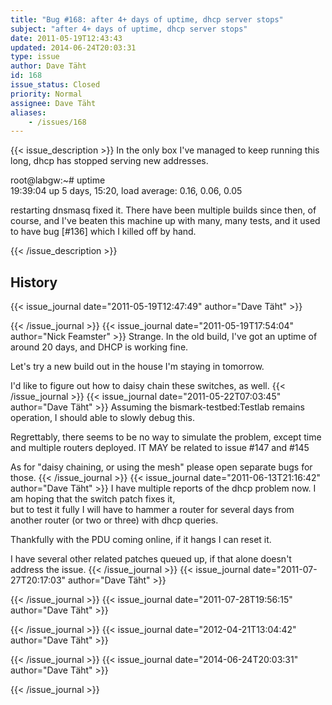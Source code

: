 ```yaml
---
title: "Bug #168: after 4+ days of uptime, dhcp server stops"
subject: "after 4+ days of uptime, dhcp server stops"
date: 2011-05-19T12:43:43
updated: 2014-06-24T20:03:31
type: issue
author: Dave Täht
id: 168
issue_status: Closed
priority: Normal
assignee: Dave Täht
aliases:
    - /issues/168
---
```


{{< issue_description >}}
In the only box I've managed to keep running this long, dhcp has stopped
serving new addresses.

root@labgw:\~\# uptime\
19:39:04 up 5 days, 15:20, load average: 0.16, 0.06, 0.05

restarting dnsmasq fixed it. There have been multiple builds since then,
of course, and I've beaten this machine up with many, many tests, and it
used to have bug \[\#136\] which I killed off by hand.


{{< /issue_description >}}

## History
{{< issue_journal date="2011-05-19T12:47:49" author="Dave Täht" >}}

{{< /issue_journal >}}
{{< issue_journal date="2011-05-19T17:54:04" author="Nick Feamster" >}}
Strange. In the old build, I've got an uptime of around 20 days, and
DHCP is working fine.

Let's try a new build out in the house I'm staying in tomorrow.

I'd like to figure out how to daisy chain these switches, as well.
{{< /issue_journal >}}
{{< issue_journal date="2011-05-22T07:03:45" author="Dave Täht" >}}
Assuming the <link>bismark-testbed:Testlab</link> remains operation, I
should able to slowly debug this.

Regrettably, there seems to be no way to simulate the problem, except
time and multiple routers deployed. IT MAY be related to issue \#147 and
\#145

As for "daisy chaining, or using the mesh" please open separate bugs for
those.
{{< /issue_journal >}}
{{< issue_journal date="2011-06-13T21:16:42" author="Dave Täht" >}}
I have multiple reports of the dhcp problem now. I am hoping that the
switch patch fixes it,\
but to test it fully I will have to hammer a router for several days
from another router (or two or three) with dhcp queries.

Thankfully with the PDU coming online, if it hangs I can reset it.

I have several other related patches queued up, if that alone doesn't
address the issue.
{{< /issue_journal >}}
{{< issue_journal date="2011-07-27T20:17:03" author="Dave Täht" >}}

{{< /issue_journal >}}
{{< issue_journal date="2011-07-28T19:56:15" author="Dave Täht" >}}

{{< /issue_journal >}}
{{< issue_journal date="2012-04-21T13:04:42" author="Dave Täht" >}}

{{< /issue_journal >}}
{{< issue_journal date="2014-06-24T20:03:31" author="Dave Täht" >}}

{{< /issue_journal >}}

